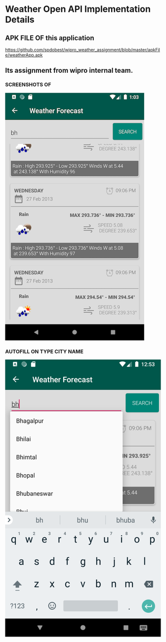 # Weather Open API Implementation Details  
  
## APK FILE OF this application
https://github.com/spdobest/wipro_weather_assignment/blob/master/apkFile/weatherApp.apk  
  
## Its assignment from wipro internal team.    
 ### SCREENSHOTS OF 
![alt tag](https://github.com/spdobest/wipro_weather_assignment/blob/master/screenshots/ss3.png)
### AUTOFILL ON TYPE CITY NAME  
![alt tag](https://github.com/spdobest/wipro_weather_assignment/blob/master/screenshots/ss2.png)
